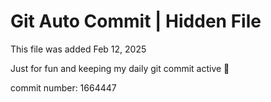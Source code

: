 # Git Auto Commit | Hidden File

This file was added Feb 12, 2025

Just for fun and keeping my daily git commit active 🤪

commit number: 1664447
